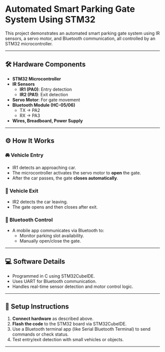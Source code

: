 # Automated Smart Parking Gate System Using STM32

This project demonstrates an automated smart parking gate system using IR sensors, a servo motor, and Bluetooth communication, all controlled by an STM32 microcontroller.

---

## 🛠️ Hardware Components
- **STM32 Microcontroller**  
- **IR Sensors**
  - **IR1 (PA0)**: Entry detection  
  - **IR2 (PA1)**: Exit detection  
- **Servo Motor**: For gate movement  
- **Bluetooth Module (HC-05/06)**  
  - TX → PA2  
  - RX → PA3  
- **Wires, Breadboard, Power Supply**

---

## ⚙️ How It Works

### 🚘 Vehicle Entry
- IR1 detects an approaching car.
- The microcontroller activates the servo motor to **open** the gate.
- After the car passes, the gate **closes automatically**.

### 🚙 Vehicle Exit
- IR2 detects the car leaving.
- The gate opens and then closes after exit.

### 📲 Bluetooth Control
- A mobile app communicates via Bluetooth to:
  - Monitor parking slot availability.
  - Manually open/close the gate.

---

## 💻 Software Details
- Programmed in C using STM32CubeIDE.
- Uses UART for Bluetooth communication.
- Handles real-time sensor detection and motor control logic.

---

## 🔧 Setup Instructions

1. **Connect hardware** as described above.
2. **Flash the code** to the STM32 board via STM32CubeIDE.
3. Use a Bluetooth terminal app (like Serial Bluetooth Terminal) to send commands or check status.
4. Test entry/exit detection with small vehicles or objects.

---


